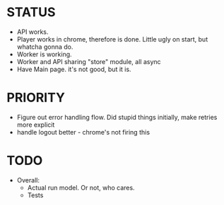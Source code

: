 # STATUS
- API works.
- Player works in chrome, therefore is done. Little ugly on start, but whatcha gonna do.
- Worker is working.
- Worker and API sharing "store" module, all async
- Have Main page. it's not good, but it is.

# PRIORITY
- Figure out error handling flow. Did stupid things initially, make retries more explicit
- handle logout better - chrome's not firing this


# TODO
- Overall:
    - Actual run model. Or not, who cares.
    - Tests

